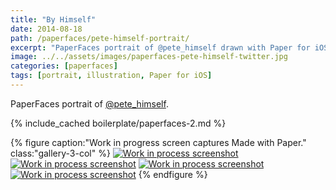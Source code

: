 ```yaml
---
title: "By Himself"
date: 2014-08-18
path: /paperfaces/pete-himself-portrait/
excerpt: "PaperFaces portrait of @pete_himself drawn with Paper for iOS on an iPad."
image: ../../assets/images/paperfaces-pete-himself-twitter.jpg
categories: [paperfaces]
tags: [portrait, illustration, Paper for iOS]
---
```


PaperFaces portrait of [@pete_himself](https://twitter.com/pete_himself).

{% include_cached boilerplate/paperfaces-2.md %}

{% figure caption:"Work in progress screen captures Made with Paper." class:"gallery-3-col" %}
[![Work in process screenshot](../../assets/images/paperfaces-pete-himself-process-1-600.jpg)](../../assets/images/paperfaces-pete-himself-process-1-lg.jpg) [![Work in process screenshot](../../assets/images/paperfaces-pete-himself-process-2-600.jpg)](../../assets/images/paperfaces-pete-himself-process-2-lg.jpg) [![Work in process screenshot](../../assets/images/paperfaces-pete-himself-process-3-600.jpg)](../../assets/images/paperfaces-pete-himself-process-3-lg.jpg) [![Work in process screenshot](../../assets/images/paperfaces-pete-himself-process-4-600.jpg)](../../assets/images/paperfaces-pete-himself-process-4-lg.jpg)
{% endfigure %}
